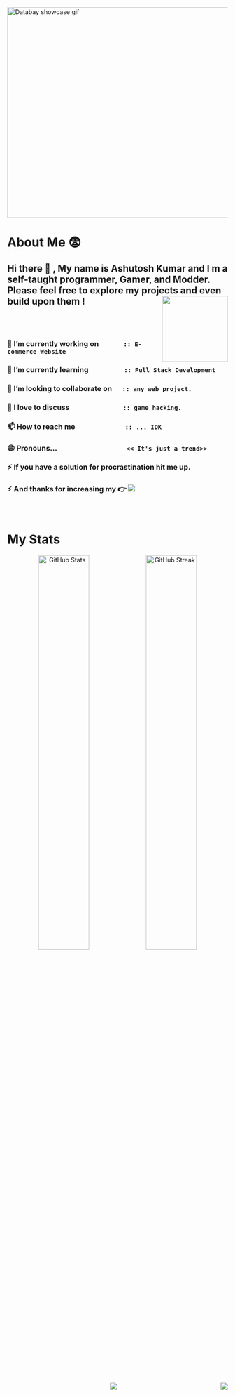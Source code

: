 <img src="https://github.com/Invacui/Invacui/blob/main/InvacuiCar.gif" alt="Databay showcase gif" height="480px" width="1080px"/>

# **About Me**  	:fearful:  

## Hi there 👋 , My name is **Ashutosh Kumar** and I m a self-taught programmer, Gamer, and Modder. Please feel free to explore my projects and even build upon them ! <img align="right" width="150" height="150"  src ="https://github.com/Invacui/Invacui/assets/89918888/72af2ded-9380-4b96-86e9-4b2d46a41f50">
</br>&emsp;


 ### 🔭 I’m currently working on &emsp;&emsp;&emsp; <code>:: E-commerce Website</code>
 
 ### 🌱 I’m currently learning &emsp;&emsp;&emsp;&emsp;&ensp; <code>:: Full Stack Development</code>
 
 ### 👯 I’m looking to collaborate on &ensp;&nbsp;&nbsp; <code>:: any web project.</code>
 
 ### 💬 I love to discuss &emsp;&emsp;&emsp;&emsp;&emsp;&emsp;&emsp; <code>:: game hacking.</code>
 
 ### 📫 How to reach me &ensp;&emsp;&emsp;&emsp;&emsp;&emsp;&emsp; <code>:: ... IDK</code> 
 
 ### 😄 Pronouns... &nbsp;&emsp;&emsp;&emsp;&emsp;&emsp;&emsp;&emsp;&emsp;&emsp; <code><< It's just a trend>></code>
 
 ### ⚡ If you have a solution for procrastination hit me up.
 ### ⚡ And thanks for increasing my  :point_right: ![](https://komarev.com/ghpvc/?username=Invacui&color=green)
 ### &nbsp;

# **My Stats**
<div display: inline-block; >
<p align="center">
  <img src="https://github-readme-stats.vercel.app/api?username=Invacui&theme=midnight-purple" alt="GitHub Stats" width="48%" height="auto" />
  <img src="https://github-readme-streak-stats.herokuapp.com?user=Invacui&theme=jolly" alt="GitHub Streak" width="48%" height="auto" />
</p>
</div>
<div><p align="center">
<img  src ="https://github-readme-stats.vercel.app/api/top-langs/?username=Invacui&layout=donut-vertical" ><img align="right" position: absolute src="https://github.com/Invacui/Invacui/assets/89918888/68674920-7d6b-4044-a132-658298aafb4d"></p>
</div>





